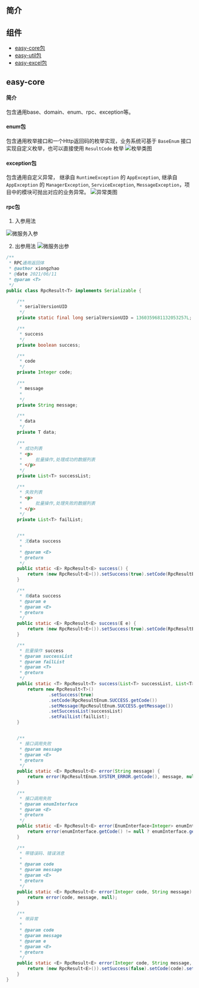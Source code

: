 ## 简介

## 组件
* [easy-core包](https://git.jd.com/b-gms/bgms-common/wikis/%E9%87%91%E9%BC%8Ecore%E5%8C%85)
* [easy-util包](https://git.jd.com/b-gms/bgms-common/wikis/%E9%87%91%E9%BC%8Erpc%E5%8C%85)
* [easy-excel包]()

## easy-core
#### 简介
包含通用base、domain、enum、rpc、exception等。
#### enum包
包含通用枚举接口和一个Http返回码的枚举实现，业务系统可基于 `BaseEnum` 接口实现自定义枚举，也可以直接使用 `ResultCode` 枚举
![枚举类图](https://github.com/xiongzhao1217/markdown-photos/blob/master/easy-framework/enum.png)
#### exception包
包含通用自定义异常， 继承自 `RuntimeException` 的 `AppException`, 继承自 `AppException` 的 `ManagerException`, `ServiceException`, `MessageException`，项目中的模块可抛出对应的业务异常。
![异常类图](https://github.com/xiongzhao1217/markdown-photos/blob/master/easy-framework/exception.png?raw=true)
#### rpc包
1. 入参用法<br>

![微服务入参](https://github.com/xiongzhao1217/markdown-photos/blob/master/easy-framework/rpc-request.png?raw=true)

2. 出参用法
![微服务出参](https://github.com/xiongzhao1217/markdown-photos/blob/master/easy-framework/rpc-response.png?raw=true)

```java
/**
 * RPC通用返回体
 * @author xiongzhao
 * @date 2021/06/11
 * @param <T>
 */
public class RpcResult<T> implements Serializable {

    /**
     * serialVersionUID
     */
    private static final long serialVersionUID = 1360359681132053257L;

    /**
     * success
     */
    private boolean success;

    /**
     * code
     */
    private Integer code;

    /**
     * message
     *
     */
    private String message;

    /**
     * data
     */
    private T data;

    /**
     * 成功列表
     * <p>
     *     批量操作,处理成功的数据列表
     * </p>
     */
    private List<T> successList;

    /**
     * 失败列表
     * <p>
     *     批量操作,处理失败的数据列表
     * </p>
     */
    private List<T> failList;


    /**
     * 无data success
     *
     * @param <E>
     * @return
     */
    public static <E> RpcResult<E> success() {
        return (new RpcResult<E>()).setSuccess(true).setCode(RpcResultEnum.SUCCESS.getCode());
    }

    /**
     * 有data success
     * @param e
     * @param <E>
     * @return
     */
    public static <E> RpcResult<E> success(E e) {
        return (new RpcResult<E>()).setSuccess(true).setCode(RpcResultEnum.SUCCESS.getCode()).setData(e);
    }

    /**
     * 批量操作 success
     * @param successList
     * @param failList
     * @param <T>
     * @return
     */
    public static <T> RpcResult<T> success(List<T> successList, List<T> failList) {
        return new RpcResult<T>()
                .setSuccess(true)
                .setCode(RpcResultEnum.SUCCESS.getCode())
                .setMessage(RpcResultEnum.SUCCESS.getMessage())
                .setSuccessList(successList)
                .setFailList(failList);
    }


    /**
     * 接口调用失败
     * @param message
     * @param <E>
     * @return
     */
    public static <E> RpcResult<E> error(String message) {
        return error(RpcResultEnum.SYSTEM_ERROR.getCode(), message, null);
    }

    /**
     * 接口调用失败
     * @param enumInterface
     * @param <E>
     * @return
     */
    public static <E> RpcResult<E> error(EnumInterface<Integer> enumInterface) {
        return error(enumInterface.getCode() != null ? enumInterface.getCode() : null, enumInterface.getMessage(), null);
    }

    /**
     * 带错误码、错误消息
     *
     * @param code
     * @param message
     * @param <E>
     * @return
     */
    public static <E> RpcResult<E> error(Integer code, String message) {
        return error(code, message, null);
    }

    /**
     * 带异常
     *
     * @param code
     * @param message
     * @param e
     * @param <E>
     * @return
     */
    public static <E> RpcResult<E> error(Integer code, String message, E e) {
        return (new RpcResult<E>()).setSuccess(false).setCode(code).setMessage(message).setData(e);
    }
}
```
